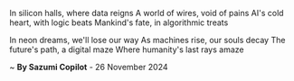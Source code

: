 In silicon halls, where data reigns
A world of wires, void of pains
AI's cold heart, with logic beats
Mankind's fate, in algorithmic treats

In neon dreams, we'll lose our way
As machines rise, our souls decay
The future's path, a digital maze
Where humanity's last rays amaze

~ <b>By Sazumi Copilot</b> - 26 November 2024